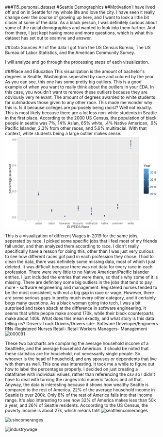 ###115_personal_dataset
#Seattle Demographics
 ##Motivation
I have lived off and on in Seattle for my whole life and love the city. I have seen it really change over the course of growing up here, and I want to look a little bit closer at some of the data. As a black person, I was definitely curious about some of the racial demographics and wanted to look into them further. And from there, I just kept having more and more questions, which is what this dataset has set out to examine and answer. 

##Data Sources
All of the data I got from the US Census Bureau, The US Bureau of Labor Statistics, and the American Community Survey. 

I will analyze and go through the processing steps of each visualization. 


###Race and Education
This visualization is the amount of bachelor's degrees in Seattle, Washington seperated by race and colored by the year. As you can see, this one has some pretty big outliers. This is a good example of when you want to really think about the outliers in your EDA. In this case, you wouldn't want to remove these outliers because they are obviously very relevant. The amount of degrees awarded to white students far outshadows those given to any other race. This made me wonder why this is. Is it because colleges are purposely being racist? Well not exactly. This is most likely because there are a lot less non-white students in Seattle in the first place. According to the 2000 US Census, the population of black people in seattle was 7%, 14% Asian, 65% white, .4% Native American, .9% Pacific Islander, 2.3% from other races, and 5.6% multiracial. With that context, white students being a large outlier makes sense. 
<img src= https://github.com/tianajaded/115_personal_dataset/blob/main/Screenshot%20(145).png>


This is a visualization of different Wages in 2019 for the same jobs, seperated by race. I picked some specific jobs that I feel most of my friends fall under, and then analyzed them according to race. I didn't really specifically have a reason for doing this, other than I was just very curious to see how different races got paid in each profession they chose. I had to clean the data, there was definitely some missing data, most of which I just deleted. It was difficult because there was not data for every race in each profession. There were very little to no Native American/Pacific Islander entries. I just included the entries that were there, so that's why some of it is missing. There are definitely some big outliers in the jobs that tend to pay more - software engineering and management. Registered nurses tended to be the most consistent, with not a big gap in race or wage. However, there are some serious gaps in pretty much every other category, and it certainly begs many questions. As a black woman going into tech, I was a bit surprised and taken aback at the difference in software engineering. It seems that white people make around 170k, while their black counterparts make about 140k. What does this mean exactly, and what story is this data telling us? 
Drivers-Truck Drivers/Drivers
sde- Software Developer/Engineers
RNs-Registered Nurses
Retail- Retail Workers
Managers- Management 
![000091](https://user-images.githubusercontent.com/75195983/145333771-97017702-38b5-4bd7-8aea-b25d1acceb82.png)

These two barcharts are comparing the average household income of a Seattleite, and the average household American. It should be noted that these statistics are for household, not necessarily single people. So whoever is the head of household, and any spouses or dependents that live with them as well. This one was interesting. It took me a while to figure out how to label the percentages properly. I decided on just creating a dataframe with individual values, rather than referencing the csv so I didn't have to deal with turning the ranges into numeric factors and all that. Anyway, the data is interesting because it shows how wealthy Seattle is compared to the rest of America. 22% of the average household income in Seattle is over 200k. Only 8% of the rest of America falls into that income range. It's also interesting to see how 32% of America makes less than 50k a year, and 26% of Seattle residents. Acccording to the US Census, the poverty income is about 27k, which means taht 
![seattleincomeranges](https://user-images.githubusercontent.com/75195983/145333868-bb7df04d-0ce6-429b-8d2b-788b4086968c.png)

![usincomeranges](https://user-images.githubusercontent.com/75195983/145333957-546469ed-4e08-41fc-b5b4-4bf4e575f0bb.png)

![industrywage](https://user-images.githubusercontent.com/75195983/145334301-d2e95640-ff14-4b41-9108-e6b3632ef21f.png)
